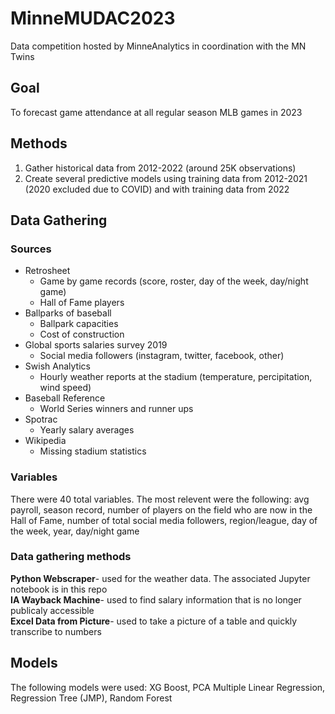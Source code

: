 # MinneMUDAC2023
Data competition hosted by MinneAnalytics in coordination with the MN Twins

## Goal
To forecast game attendance at all regular season MLB games in 2023

## Methods
1. Gather historical data from 2012-2022 (around 25K observations)
2. Create several predictive models using training data from 2012-2021 (2020 excluded due to COVID) and with training data from 2022

## Data Gathering
### Sources
- Retrosheet
	- Game by game records (score, roster, day of the week, day/night game)
	- Hall of Fame players
- Ballparks of baseball
	- Ballpark capacities
	- Cost of construction
- Global sports salaries survey 2019
	- Social media followers (instagram, twitter, facebook, other)
- Swish Analytics
	- Hourly weather reports at the stadium (temperature, percipitation, wind speed)
- Baseball Reference
	- World Series winners and runner ups
- Spotrac
	- Yearly salary averages
- Wikipedia
	- Missing stadium statistics

### Variables
There were 40 total variables. The most relevent were the following:
avg payroll, season record, number of players on the field who are now in the Hall of Fame, number of total social media followers, region/league, day of the week, year, day/night game

### Data gathering methods
**Python Webscraper**- used for the weather data. The associated Jupyter notebook is in this repo \
**IA Wayback Machine**- used to find salary information that is no longer publicaly accessible \
**Excel Data from Picture**- used to take a picture of a table and quickly transcribe to numbers 

## Models
The following models were used: XG Boost, PCA Multiple Linear Regression, Regression Tree (JMP), Random Forest

